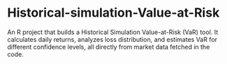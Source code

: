 # Historical-simulation-Value-at-Risk
An R project that builds a Historical Simulation Value-at-Risk (VaR) tool.   It calculates daily returns, analyzes loss distribution, and estimates VaR for different confidence levels, all directly from market data fetched in the code.
